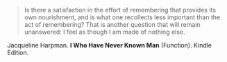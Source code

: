 


>Is there a satisfaction in the effort of remembering that provides its own nourishment, and is what one recollects less important than the act of remembering? That is another question that will remain unanswered: I feel as though I am made of nothing else.

Jacqueline Harpman. **I Who Have Never Known Man** (Function). Kindle Edition. 